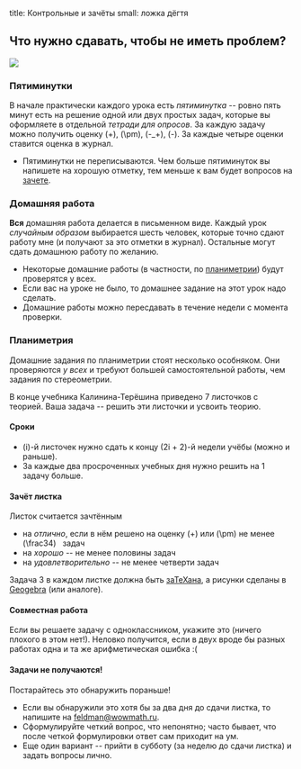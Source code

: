 title: Контрольные и зачёты
small: ложка дёгтя


## Что нужно сдавать, чтобы не иметь проблем?

<div class="row">
    <div class="col-md-6">
        <img src="https://upload.wikimedia.org/wikipedia/ru/1/14/Opyat_dvoyka.jpg" class="img-responsive">
    </div>
</div>

### Пятиминутки

В начале практически каждого урока есть _пятиминутка_ -- ровно пять минут есть на решение одной или двух простых задач, которые вы оформляете в отдельной _тетради для опросов_. За каждую задачу можно получить оценку \(+\), \(\pm\), \(-_+\), \(-\). За каждые четыре оценки ставится оценка в журнал.

* Пятиминутки не переписываются. Чем больше пятиминуток вы напишете на хорошую отметку, тем меньше к вам будет вопросов на [зачете](/pages/quiz). 

### Домашняя работа

**Вся** домашняя работа делается в письменном виде. Каждый урок _случайным образом_ выбирается шесть человек, которые точно сдают работу мне (и получают за это отметки в журнал). Остальные могут сдать домашнюю работу по желанию.

* Некоторые домашние работы (в частности, по [планиметрии](#plane)) будут проверятся у всех.
* Если вас на уроке не было, то домашнее задание на этот урок надо сделать.
* Домашние работы можно пересдавать в течение недели с момента проверки.

### <a name="plain"></a>Планиметрия

Домашние задания по планиметрии стоят несколько особняком. Они проверяются _у всех_ и требуют большей самостоятельной работы, чем задания по стереометрии.

В конце учебника Калинина-Терёшина приведено 7 листочков с теорией. Ваша задача -- решить эти листочки и усвоить теорию.

#### Сроки

* \(i\)-й листочек нужно сдать к концу \(2i + 2\)-й недели учёбы (можно и раньше). 
* За каждые два просроченных учебных дня нужно решить на 1 задачу больше.

#### Зачёт листка

Листок считается зачтённым

* на _отлично_, если в нём решено на оценку \(+\) или \(\pm\) не менее &nbsp; \(\frac34\) &nbsp; задач
* на _хорошо_ -- не менее половины задач
* на _удовлетворительно_ -- не менее четверти задач

Задача 3 в каждом листке должна быть [заТеХана](/pages/latex), а рисунки сделаны в [Geogebra](http://geogebra.org) (или аналоге).

#### Совместная работа

Если вы решаете задачу с одноклассником, укажите это (ничего плохого в этом нет!). Неловко получится, если в двух вроде бы разных работах одна и та же арифметическая ошибка :(

#### Задачи не получаются!

Постарайтесь это обнаружить пораньше! 

* Если вы обнаружили это хотя бы за два дня до сдачи листка, то напишите на [feldman@wowmath.ru](mailto://felman@wowmath.ru). 
* Сформулируйте четкий вопрос, что непонятно; часто бывает, что после четкой формулировки ответ сам приходит на ум.
* Еще один вариант -- прийти в субботу (за неделю до сдачи листка) и задать вопросы лично.

